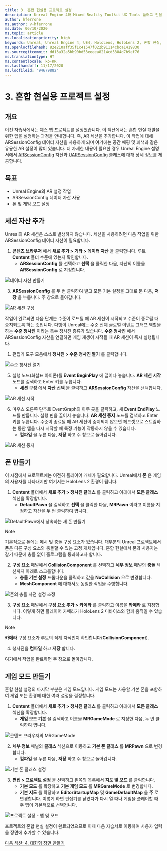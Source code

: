 ```yaml
---
title: 3. 혼합 현실용 프로젝트 설정
description: Unreal Engine 4와 Mixed Reality Toolkit UX Tools 플러그 인을 사용하여 간단한 체스 앱을 만드는 자습서 시리즈 3/6부
author: hferrone
ms.author: v-hferrone
ms.date: 06/10/2020
ms.topic: article
ms.localizationpriority: high
keywords: Unreal, Unreal Engine 4, UE4, HoloLens, HoloLens 2, 혼합 현실, 자습서, 시작, mrtk, uxt, UX Tools, 설명서, 혼합 현실 헤드셋, windows mixed reality 헤드셋, 가상 현실 헤드셋
ms.openlocfilehash: 82e210aff35f1c41547f022b91114cbca1419830
ms.sourcegitcommit: dd13a32a5bb90bd53eeeea8214cd5384d7b9ef76
ms.translationtype: HT
ms.contentlocale: ko-KR
ms.lasthandoff: 11/17/2020
ms.locfileid: "94679882"
---
```

# <a name="3-setting-up-your-project-for-mixed-reality"></a>3. 혼합 현실용 프로젝트 설정

## <a name="overview"></a>개요

이전 자습서에서는 체스 앱 프로젝트를 설정했습니다. 이 섹션에서는 혼합 현실 개발을 위한 앱을 설정하는 과정을 안내합니다. 즉, AR 세션을 추가합니다. 이 작업에 대해 ARSessionConfig 데이터 자산을 사용하게 되며 여기에는 공간 매핑 및 폐색과 같은 유용한 AR 설정이 많이 있습니다. 더 자세한 내용이 필요한 경우 Unreal Engine 설명서에서 [ARSessionConfig](https://docs.unrealengine.com/en-US/PythonAPI/class/ARSessionConfig.html) 자산과 [UARSessionConfig](https://docs.unrealengine.com/en-US/API/Runtime/AugmentedReality/UARSessionConfig/index.html) 클래스에 대해 상세 정보를 제공합니다.

## <a name="objectives"></a>목표
* Unreal Engine의 AR 설정 작업 
* ARSessionConfig 데이터 자산 사용
* 폰 및 게임 모드 설정

## <a name="adding-the-session-asset"></a>세션 자산 추가
Unreal의 AR 세션은 스스로 발생하지 않습니다. 세션을 사용하려면 다음 작업을 위한 ARSessionConfig 데이터 자산이 필요합니다.

1. **콘텐츠 브라우저** 에서 **새로 추가 > 기타 > 데이터 자산** 을 클릭합니다. 루트 **Content** 폴더 수준에 있는지 확인합니다. 
    * **ARSessionConfig** 를 선택하고 **선택** 을 클릭한 다음, 자산의 이름을 **ARSessionConfig** 로 지정합니다.

![데이터 자산 만들기](images/unreal-uxt/3-createasset.PNG)

3. **ARSessionConfig** 를 두 번 클릭하여 열고 모든 기본 설정을 그대로 둔 다음, **저장** 을 누릅니다. 주 창으로 돌아갑니다. 

![AR 세션 구성](images/unreal-uxt/3-arsessionconfig.PNG)

작업이 완료되면 다음 단계는 수준이 로드될 때 AR 세션이 시작되고 수준이 종료될 때 중지되도록 하는 것입니다. 다행이 Unreal에는 수준 전체 글로벌 이벤트 그래프 역할을 하는 **수준 청사진** 이라는 특수 청사진 종류가 있습니다. **수준 청사진** 에서 ARSessionConfig 자산을 연결하면 게임 재생이 시작될 때 AR 세션이 즉시 실행됩니다.

1. 편집기 도구 모음에서 **청사진 > 수준 청사진 열기** 를 클릭합니다. 

![수준 청사진 열기](images/unreal-uxt/3-level-blueprint.PNG)

5. 실행 노드(화살표 아이콘)를 **Event BeginPlay** 에 끌어다 놓습니다. **AR 세션 시작** 노드를 검색하고 Enter 키를 누릅니다.  
    * **세션 구성** 에서 **자산 선택** 을 클릭하고 **ARSessionConfig** 자산을 선택합니다. 

![AR 세션 시작](images/unreal-uxt/3-start-ar-session.PNG)

6. 마우스 오른쪽 단추로 EventGraph의 아무 곳을 클릭하고, 새 **Event EndPlay** 노드를 만듭니다. 실행 핀을 끌어서 놓습니다. **AR 세션 중지** 노드를 검색하고 Enter 키를 누릅니다. 수준이 종료될 때 AR 세션이 중지되지 않으면 헤드셋으로 스트림하는 동안 앱을 다시 시작할 때 특정 기능이 작동하지 않을 수 있습니다. 
    * **컴파일** 을 누른 다음, **저장** 하고 주 창으로 돌아갑니다.

![AR 세션 중지](images/unreal-uxt/3-stoparsession.PNG)

## <a name="create-a-pawn"></a>폰 만들기
이 시점에서 프로젝트에는 여전히 플레이어 개체가 필요합니다. Unreal에서 **폰** 은 게임의 사용자를 나타내지만 여기서는 HoloLens 2 환경이 됩니다.

1. **Content** 폴더에서 **새로 추가 > 청사진 클래스** 를 클릭하고 아래에서 **모든 클래스** 섹션을 확장합니다. 
    * **DefaultPawn** 을 검색하고 **선택** 을 클릭한 다음, **MRPawn** 이라고 이름을 지정하고 자산을 두 번 클릭하여 엽니다. 

![DefaultPawn에서 상속하는 새 폰 만들기](images/unreal-uxt/3-defaultpawn.PNG)

> [!NOTE]
> 기본적으로 폰에는 메시 및 충돌 구성 요소가 있습니다. 대부분의 Unreal 프로젝트에서 폰은 다른 구성 요소와 충돌할 수 있는 고정 개체입니다. 혼합 현실에서 폰과 사용자는 같기 때문에 충돌 없이 홀로그램을 통과하고자 합니다. 

2. **구성 요소** 패널에서 **CollisionComponent** 를 선택하고 **세부 정보** 패널의 **충돌** 섹션까지 아래로 스크롤합니다. 
    * **충돌 기본 설정** 드롭다운을 클릭하고 값을 **NoCollision** 으로 변경합니다. 
    * **MeshComponent** 에 대해서도 동일한 작업을 수행합니다.

![폰의 충돌 사전 설정 조정](images/unreal-uxt/3-nocollision.PNG)

3. **구성 요소** 패널에서 **구성 요소 추가 > 카메라** 를 클릭하고 이름을 **카메라** 로 지정합니다. 이렇게 하면 플레이어 카메라가 HoloLens 2 디바이스와 함께 움직일 수 있습니다.

> [!NOTE]
> **카메라** 구성 요소가 루트의 직계 자식인지 확인합니다(**CollisionComponent**).

4. 청사진을 **컴파일** 하고 **저장** 합니다.

여기에서 작업을 완료하면 주 창으로 돌아갑니다.

## <a name="create-a-game-mode"></a>게임 모드 만들기
혼합 현실 설정의 마지막 부분은 게임 모드입니다. 게임 모드는 사용할 기본 폰을 포함하여 게임 또는 환경에 대한 여러 설정을 결정합니다.

1.  **Content** 폴더에서 **새로 추가 > 청사진 클래스** 를 클릭하고 아래에서 **모든 클래스** 섹션을 확장합니다. 
    * **게임 보드 기본** 을 검색하고 이름을 **MRGameMode** 로 지정한 다음, 두 번 클릭하여 엽니다. 

![콘텐츠 브라우저의 MRGameMode](images/unreal-uxt/3-gamemode.PNG)

2.  **세부 정보** 패널의 **클래스** 섹션으로 이동하고 **기본 폰 클래스** 를 **MRPawn** 으로 변경합니다. 
    * **컴파일** 을 누른 다음, **저장** 하고 주 창으로 돌아갑니다. 

![기본 폰 클래스 설정](images/unreal-uxt/3-setpawn.PNG)

3.  **편집 > 프로젝트 설정** 을 선택하고 왼쪽의 목록에서 **지도 및 모드** 를 클릭합니다. 
    * **기본 모드** 를 확장하고 **기본 게임 모드** 를 **MRGameMode** 로 변경합니다. 
    * **기본 지도** 를 확장하고 **EditorStartupMap** 및 **GameDefaultMap** 을 **주** 로 변경합니다. 이렇게 하면 편집기를 닫았다가 다시 열 때나 게임을 플레이할 때 주 맵이 기본적으로 선택됩니다.

![프로젝트 설정 - 맵 및 모드](images/unreal-uxt/3-mapsandmodes.PNG)

프로젝트의 혼합 현실 설정이 완료되었으므로 이제 다음 자습서로 이동하여 사용자 입력을 장면에 추가할 수 있습니다. 

[다음 섹션: 4. 대화형 장면 만들기](unreal-uxt-ch4.md)
